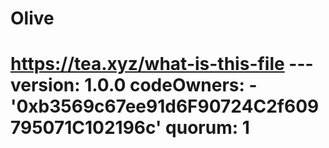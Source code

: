 # Olive
# https://tea.xyz/what-is-this-file --- version: 1.0.0 codeOwners:   - '0xb3569c67ee91d6F90724C2f609795071C102196c' quorum: 1
